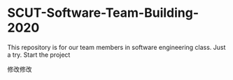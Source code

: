 # SCUT-Software-Team-Building-2020
This repository is for our team members in software engineering class.
Just a try.
Start the project


修改修改
